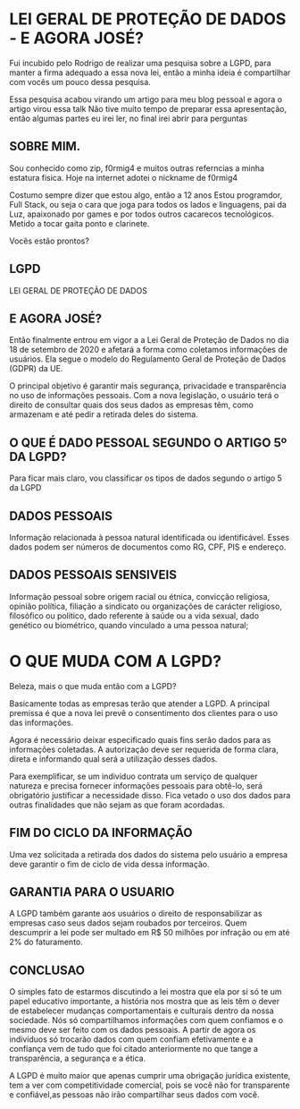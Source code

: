 # LEI GERAL DE PROTEÇÃO DE DADOS - E AGORA JOSÉ?
Fui incubido pelo Rodrigo de realizar uma pesquisa sobre a LGPD, para manter a firma adequado a essa nova lei, então a minha ideia é compartilhar com vocês um pouco dessa pesquisa.

Essa pesquisa acabou virando um artigo para meu blog pessoal e agora o artigo virou essa talk
Não tive muito tempo de preparar essa apresentação, então algumas partes eu irei ler, no final irei abrir para perguntas

## SOBRE MIM.
Sou conhecido como zip, f0rmig4 e muitos outras referncias a minha estatura fisica.
Hoje na internet adotei o nickname de f0rmig4

Costumo sempre dizer que estou algo, então a 12 anos 
Estou programdor, Full Stack, ou seja o cara que joga para todos os lados e linguagens, pai da Luz, apaixonado por games e por todos outros cacarecos tecnológicos.
Metido a tocar gaita ponto e clarinete.

Vocês estão prontos?

## LGPD
LEI GERAL DE PROTEÇÃO DE DADOS

## E AGORA JOSÉ?

Então finalmente entrou em vigor a a Lei Geral de Proteção de Dados no dia 18 de setembro de 2020 e afetará a forma como coletamos informações de usuários. Ela segue o modelo do Regulamento Geral de Proteção de Dados (GDPR) da UE.

O principal objetivo é garantir mais segurança, privacidade e transparência no uso de informações pessoais. Com a nova legislação, o usuário terá o direito de consultar quais dos seus dados as empresas têm, como armazenam e até pedir a retirada deles do sistema.


## O QUE É DADO PESSOAL SEGUNDO O ARTIGO 5º DA LGPD?

Para ficar mais claro, vou classificar os tipos de dados segundo o artigo 5 da LGPD

## DADOS PESSOAIS
Informação relacionada à pessoa natural identificada ou identificável. Esses dados podem ser números de documentos como RG, CPF, PIS e endereço.

## DADOS PESSOAIS SENSIVEIS

Informação pessoal sobre origem racial ou étnica, convicção religiosa, opinião política, filiação a sindicato ou organizações de carácter religioso, filosófico ou político, dado referente à saúde ou a vida sexual, dado genético ou biométrico, quando vinculado a uma pessoa natural;

# O QUE MUDA COM A LGPD?

Beleza, mais o que muda então com a LGPD?

Basicamente todas as empresas terão que atender a LGPD. A principal premissa é que a nova lei prevê o consentimento dos clientes para o uso das informações.

Agora é necessário deixar especificado quais fins serão dados para as informações coletadas. A autorização deve ser requerida de forma clara, direta e informando qual será a utilização desses dados.

Para exemplificar, se um indivíduo contrata um serviço de qualquer natureza e precisa fornecer informações pessoais para obtê-lo, será obrigatório justificar a necessidade disso. Fica vetado o uso dos dados para outras finalidades que não sejam as que foram acordadas.

## FIM DO CICLO DA INFORMAÇÃO

Uma vez solicitada a retirada dos dados do sistema pelo usuário a empresa deve garantir o fim de ciclo de vida dessa informação.

## GARANTIA PARA O USUARIO
A LGPD também garante aos usuários o direito de responsabilizar as empresas caso seus dados sejam roubados por terceiros. Quem descumprir a lei pode ser multado em R$ 50 milhões por infração ou em até 2% do faturamento.

## CONCLUSAO
O simples fato de estarmos discutindo a lei mostra que ela por si só te um papel educativo importante, a história nos mostra que as leis têm o dever de estabelecer mudanças comportamentais e culturais dentro da nossa sociedade. Nós só compartilhamos informações com quem confiamos e o mesmo deve ser feito com os dados pessoais. A partir de agora os indivíduos só trocarão dados com quem confiam efetivamente e a confiança vem de tudo que foi citado anteriormente no que tange a transparência, a segurança e a ética.

A LGPD é muito maior que apenas cumprir uma obrigação jurídica existente, tem a ver com competitividade comercial, pois se você não for transparente e confiável,as pessoas não irão compartilhar seus dados com você.